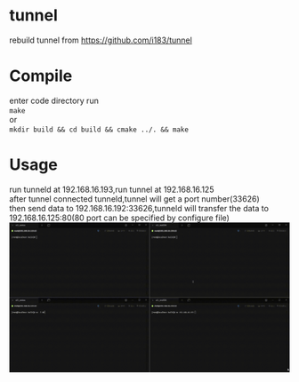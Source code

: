 # tunnel
rebuild tunnel from https://github.com/i183/tunnel

# Compile
enter code directory run  
`make`  
or  
`mkdir build && cd build && cmake ../. && make`  

# Usage
run tunneld at 192.168.16.193,run tunnel at 192.168.16.125  
after tunnel connected tunneld,tunnel will get a port number(33626)  
then send data to 192.168.16.192:33626,tunneld will transfer the data to 192.168.16.125:80(80 port can be specified by configure file)  
![img](https://github.com/GabrielPaul/tunnel/blob/main/doc/tunneld.gif)

